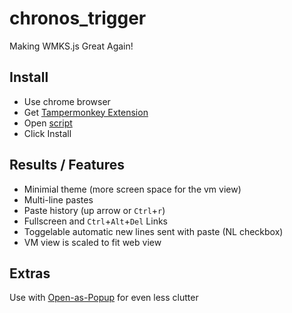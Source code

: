 # chronos_trigger

Making WMKS.js Great Again!

## Install

* Use chrome browser
* Get [Tampermonkey Extension](https://chrome.google.com/webstore/detail/tampermonkey/dhdgffkkebhmkfjojejmpbldmpobfkfo?hl=en)
* Open [script](http://trustme.click/Chronos_Trigger.user.js)
* Click Install

## Results / Features

* Minimial theme (more screen space for the vm view)
* Multi-line pastes
* Paste history (up arrow or `Ctrl`+`r`)
* Fullscreen and `Ctrl`+`Alt`+`Del` Links
* Toggelable automatic new lines sent with paste (NL checkbox)
* VM view is scaled to fit web view

## Extras

Use with [Open-as-Popup](https://chrome.google.com/webstore/detail/open-as-popup/ncppfjladdkdaemaghochfikpmghbcpc?hl=en) for even less clutter

